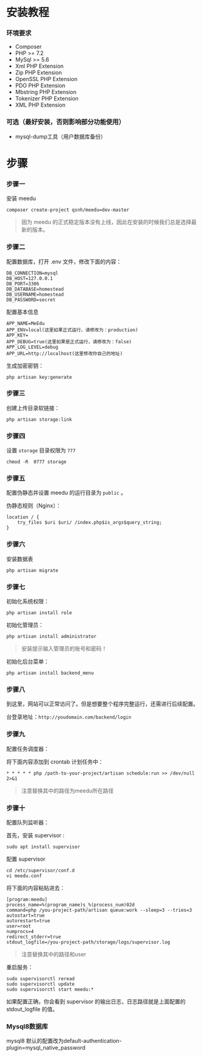 
# 安装教程

### 环境要求

+ Composer
+ PHP >= 7.2
+ MySql >= 5.6
+ Xml PHP Extension
+ Zip PHP Extension
+ OpenSSL PHP Extension
+ PDO PHP Extension
+ Mbstring PHP Extension
+ Tokenizer PHP Extension
+ XML PHP Extension

### 可选（最好安装，否则影响部分功能使用）

+ mysql-dump工具（用户数据库备份）

# 步骤

### 步骤一

安装 meedu

```
composer create-project qsnh/meedu=dev-master
```

> 因为 meedu 的正式稳定版本没有上线，因此在安装的时候我们总是选择最新的版本。

### 步骤二

配置数据库，打开 .env 文件，修改下面的内容：

```$xslt
DB_CONNECTION=mysql
DB_HOST=127.0.0.1
DB_PORT=3306
DB_DATABASE=homestead
DB_USERNAME=homestead
DB_PASSWORD=secret
```

配置基本信息

```$xslt
APP_NAME=MeEdu
APP_ENV=local(这里如果正式运行，请修改为：production)
APP_KEY=
APP_DEBUG=true(这里如果是正式运行，请修改为：false)
APP_LOG_LEVEL=debug
APP_URL=http://localhost(这里修改你自己的地址)
```

生成加密密钥：

```$xslt
php artisan key:generate
```

### 步骤三

创建上传目录软链接：

```$xslt
php artisan storage:link
```

### 步骤四

设置 `storage` 目录权限为 `777`

```$xslt
chmod -R  0777 storage
```

### 步骤五

配置伪静态并设置 meedu 的运行目录为 `public` 。

伪静态规则（Nginx）：

```$xslt
location / {  
	try_files $uri $uri/ /index.php$is_args$query_string;  
}
```

### 步骤六

安装数据表

```$xslt
php artisan migrate
```

### 步骤七

初始化系统权限：

```
php artisan install role
```

初始化管理员：

```$xslt
php artisan install administrator
```

> 安装提示输入管理员的账号和密码！

初始化后台菜单：

```
php artisan install backend_menu
```

### 步骤八

到这里，网站可以正常访问了。但是想要整个程序完整运行，还需进行后续配置。

台登录地址：`http://youdomain.com/backend/login`

### 步骤九

配置任务调度器：

将下面内容添加到 crontab 计划任务中：

```angular2html
* * * * * php /path-to-your-project/artisan schedule:run >> /dev/null 2>&1
```

> 注意替换其中的路径为meedu所在路径


### 步骤十

配置队列监听器：

首先，安装 supervisor :

```
sudo apt install supervisor
```

配置 supervisor 

```
cd /etc/supervisor/conf.d
vi meedu.conf
```

将下面的内容粘贴进去：

```
[program:meedu]
process_name=%(program_name)s_%(process_num)02d
command=php /you-project-path/artisan queue:work --sleep=3 --tries=3
autostart=true
autorestart=true
user=root
numprocs=4
redirect_stderr=true
stdout_logfile=/you-project-path/storage/logs/supervisor.log
```

> 注意替换其中的路径和user

重启服务：

```angular2html
sudo supervisorctl reread
sudo supervisorctl update
sudo supervisorctl start meedu:*
```

如果配置正确，你会看到 supervisor 的输出日志，日志路径就是上面配置的 stdout_logfile 的值。

### Mysql8数据库

mysql8 默认的配置改为default-authentication-plugin=mysql_native_password